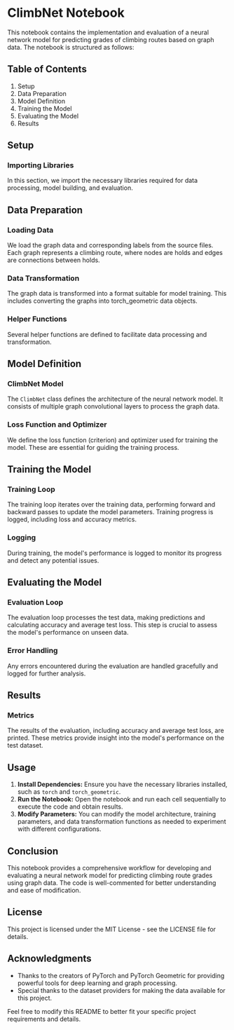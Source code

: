 # ClimbNet Notebook

This notebook contains the implementation and evaluation of a neural network model for predicting grades of climbing routes based on graph data. The notebook is structured as follows:

## Table of Contents

1. Setup
2. Data Preparation
3. Model Definition
4. Training the Model
5. Evaluating the Model
6. Results

## Setup

### Importing Libraries

In this section, we import the necessary libraries required for data processing, model building, and evaluation.

## Data Preparation

### Loading Data

We load the graph data and corresponding labels from the source files. Each graph represents a climbing route, where nodes are holds and edges are connections between holds.

### Data Transformation

The graph data is transformed into a format suitable for model training. This includes converting the graphs into torch_geometric data objects.

### Helper Functions

Several helper functions are defined to facilitate data processing and transformation.

## Model Definition

### ClimbNet Model

The `ClimbNet` class defines the architecture of the neural network model. It consists of multiple graph convolutional layers to process the graph data.

### Loss Function and Optimizer

We define the loss function (criterion) and optimizer used for training the model. These are essential for guiding the training process.

## Training the Model

### Training Loop

The training loop iterates over the training data, performing forward and backward passes to update the model parameters. Training progress is logged, including loss and accuracy metrics.

### Logging

During training, the model's performance is logged to monitor its progress and detect any potential issues.

## Evaluating the Model

### Evaluation Loop

The evaluation loop processes the test data, making predictions and calculating accuracy and average test loss. This step is crucial to assess the model's performance on unseen data.

### Error Handling

Any errors encountered during the evaluation are handled gracefully and logged for further analysis.

## Results

### Metrics

The results of the evaluation, including accuracy and average test loss, are printed. These metrics provide insight into the model's performance on the test dataset.

## Usage

1. **Install Dependencies:** Ensure you have the necessary libraries installed, such as `torch` and `torch_geometric`.
2. **Run the Notebook:** Open the notebook and run each cell sequentially to execute the code and obtain results.
3. **Modify Parameters:** You can modify the model architecture, training parameters, and data transformation functions as needed to experiment with different configurations.

## Conclusion

This notebook provides a comprehensive workflow for developing and evaluating a neural network model for predicting climbing route grades using graph data. The code is well-commented for better understanding and ease of modification.

## License

This project is licensed under the MIT License - see the LICENSE file for details.

## Acknowledgments

- Thanks to the creators of PyTorch and PyTorch Geometric for providing powerful tools for deep learning and graph processing.
- Special thanks to the dataset providers for making the data available for this project.

Feel free to modify this README to better fit your specific project requirements and details.
